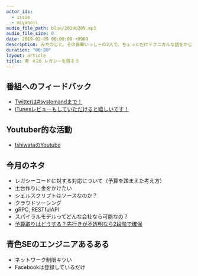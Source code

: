 ```yaml
---
actor_ids:
  - issie
  - miyanoji
audio_file_path: blue/20190209.mp3
audio_file_size: 0
date: 2019-02-09 00:00:00 +0900
description: みやのじと、その後輩いっしーの2人で、ちょっとだけテクニカルな話をかじっちゃおう！という趣旨で始めた、systemand.onlineのサブチャンネル青です。
duration: "00:00"
layout: article
title: 青 ＃20 レガシーを残そう
---
```

## 番組へのフィードバック
* [Twitterは#systemandまで！](https://twitter.com/search?q=%23systemand)
* [iTunesレビューもしていただけると嬉しいです！](https://itunes.apple.com/jp/podcast/systemand-online/id1205168408?mt=2)

## Youtuber的な活動
* [IshiwataのYoutube](https://www.youtube.com/channel/UC0dN6GcdwpQA-WdSfI2tmZQ)

## 今月のネタ
* レガシーコードに対する対応について（予算を踏まえた考え方）
* 土台作りに金をかけたい
* シェルスクリプトはソースなのか？
* クラウドソーシング
* gRPC, RESTfulAPI
* スパイラルモデルってどんな会社なら可能なの？
* [予算取りはどうする？先行きが不透明なら2段階で確保](https://tech.nikkeibp.co.jp/it/atcl/column/16/090600193/100300006/)

## 青色SEのエンジニアあるある
* ネットワーク制限キツい
* Facebookは登録しているだけ

